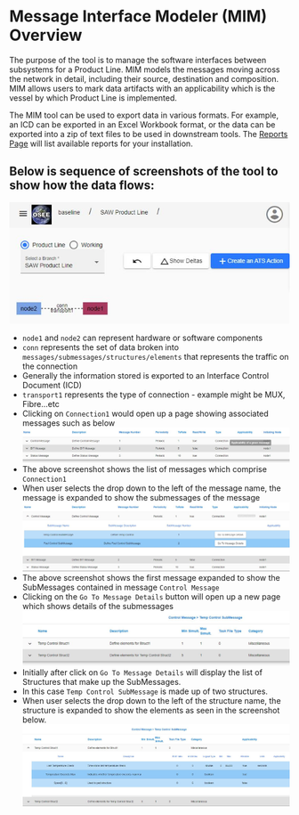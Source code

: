 # Message Interface Modeler (MIM) Overview

The purpose of the tool is to manage the software interfaces between
subsystems for a Product Line. MIM models the messages moving across the
network in detail, including their source, destination and composition. MIM
allows users to mark data artifacts with an applicability which is the
vessel by which Product Line is implemented.

The MIM tool can be used to export data in various formats. For example, an
ICD can be exported in an Excel Workbook format, or the data can be exported
into a zip of text files to be used in downstream tools. The
[Reports Page](../reports/) will list available reports for
your installation.

## Below is sequence of screenshots of the tool to show how the data flows:

![Connections Page](../../images/mim/connection_page.jpg)

-   `node1` and `node2` can represent hardware or software components
-   `conn` represents the set of data broken into `messages/submessages/structures/elements` that represents the traffic on the connection
-   Generally the information stored is exported to an Interface Control Document (ICD)
-   `transport1` represents the type of connection - example might be MUX, Fibre...etc
-   Clicking on `Connection1` would open up a page showing associated messages such as below
    &nbsp;
    ![Messages](../../images/mim/messages.jpg)
-   The above screenshot shows the list of messages which comprise `Connection1`
-   When user selects the drop down to the left of the message name, the message is expanded to show the submessages of the message
    &nbsp;
    ![SubMessages](../../images/mim/messages_submsgs.jpg)
-   The above screenshot shows the first message expanded to show the SubMessages contained in message `Control Message`
-   Clicking on the `Go To Message Details` button will open up a new page which shows details of the submessages
    &nbsp;
    ![Structures](../../images/mim/structures.jpg)
-   Initially after click on `Go To Message Details` will display the list of Structures that make up the SubMessages.
-   In this case `Temp Control SubMessage` is made up of two structures.
-   When user selects the drop down to the left of the structure name, the structure is expanded to show the elements as seen in the screenshot below.
    &nbsp;
    ![Structures](../../images/mim/structure_with_elements.jpg)

